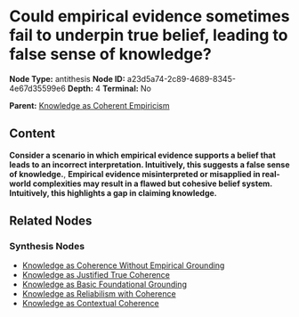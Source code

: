 # Could empirical evidence sometimes fail to underpin true belief, leading to false sense of knowledge?

**Node Type:** antithesis
**Node ID:** a23d5a74-2c89-4689-8345-4e67d35599e6
**Depth:** 4
**Terminal:** No

**Parent:** [Knowledge as Coherent Empiricism](knowledge-as-coherent-empiricism-synthesis-2864fe0c-6a8a-4741-abda-6813277d8667.md)

## Content

**Consider a scenario in which empirical evidence supports a belief that leads to an incorrect interpretation. Intuitively, this suggests a false sense of knowledge.**, **Empirical evidence misinterpreted or misapplied in real-world complexities may result in a flawed but cohesive belief system. Intuitively, this highlights a gap in claiming knowledge.**

## Related Nodes

### Synthesis Nodes

- [Knowledge as Coherence Without Empirical Grounding](knowledge-as-coherence-without-empirical-grounding-synthesis-c3853057-a4a1-45b8-a3ef-54231cb695f2.md)
- [Knowledge as Justified True Coherence](knowledge-as-justified-true-coherence-synthesis-d96ee684-6b4b-40a6-a276-acde9b947720.md)
- [Knowledge as Basic Foundational Grounding](knowledge-as-basic-foundational-grounding-synthesis-34abe0d1-acdd-4945-9641-fd0004362a00.md)
- [Knowledge as Reliabilism with Coherence](knowledge-as-reliabilism-with-coherence-synthesis-3ad14303-8577-418f-87b3-ded00648af4f.md)
- [Knowledge as Contextual Coherence](knowledge-as-contextual-coherence-synthesis-e3d4bdc4-346e-4a12-beb7-529633fcf963.md)
